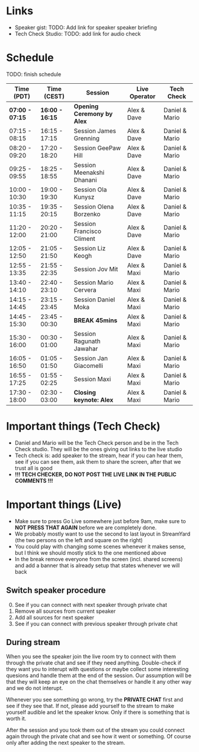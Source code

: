 # Links
* Speaker gist: TODO: Add link for speaker speaker briefing
* Tech Check Studio: TODO: add link for audio check

# Schedule

TODO: finish schedule

| Time (PDT)  | Time (CEST) | Session   | Live Operator  | Tech Check  |
| ------------- | --- |-------------| -----| ------ |
| **07:00 - 07:15** | **16:00 - 16:15** | **Opening Ceremony by Alex** | Alex & Dave | Daniel & Mario |
| 07:15 - 08:15 | 16:15 - 17:15 | Session James Grenning | Alex & Dave | Daniel & Mario |
| 08:20 - 09:20 | 17:20 - 18:20 | Session GeePaw Hill |  Alex & Dave | Daniel & Mario |
| 09:25 - 09:55 | 18:25 - 18:55 | Session Meenakshi Dhanani | Alex & Dave | Daniel & Mario |
| 10:00 - 10:30 | 19:00 - 19:30 | Session Ola Kunysz |  Alex & Dave | Daniel & Mario |
| 10:35 - 11:15 | 19:35 - 20:15 | Session Olena Borzenko |  Alex & Dave | Daniel & Mario |
| 11:20 - 12:00 | 20:20 - 21:00 | Session Francisco Climent |  Alex & Dave | Daniel & Mario |
| 12:05 - 12:50 | 21:05 - 21:50 | Session Liz Keogh |  Alex & Dave | Daniel & Mario |
| 12:55 - 13:35 | 21:55 - 22:35 | Session Jov Mit |  Alex & Maxi | Daniel & Mario |
| 13:40 - 14:10 | 22:40 - 23:10 | Session Mario Cervera |  Alex & Maxi | Daniel & Mario |
| 14:15 - 14:45 | 23:15 - 23:45 | Session Daniel Moka |  Alex & Maxi | Daniel & Mario |
| 14:45 - 15:30 | 23:45 - 00:30 | **BREAK 45mins** |  Alex & Maxi | Daniel & Mario |
| 15:30 - 16:00 | 00:30 - 01:00 | Session Ragunath Jawahar |  Alex & Maxi | Daniel & Mario |
| 16:05 - 16:50 | 01:05 - 01:50 | Session Jan Giacomelli |  Alex & Maxi | Daniel & Mario |
| 16:55 - 17:25 | 01:55 - 02:25 | Session Maxi |  Alex & Maxi | Daniel & Mario |
| 17:30 - 18:00 | 02:30 - 03:00 | **Closing keynote: Alex** |  Alex & Maxi | Daniel & Mario |

# Important things (Tech Check)
* Daniel and Mario will be the Tech Check person and be in the Tech Check studio. They will be the ones giving out links to the live studio
* Tech check is: add speaker to the stream, hear if you can hear them, see if you can see them, ask them to share the screen, after that we trust all is good
* **!!! TECH CHECKER, DO NOT POST THE LIVE LINK IN THE PUBLIC COMMENTS !!!**

# Important things (Live)
* Make sure to press Go Live somewhere just before 9am, make sure to **NOT PRESS THAT AGAIN** before we are completely done.
* We probably mostly want to use the second to last layout in StreamYard (the two persons on the left and square on the right)
* You could play with changing some scenes whenever it makes sense, but I think we should mostly stick to the one mentioned above
* In the break remove everyone from the screen (incl. shared screens) and add a banner that is already setup that states whenever we will back

## Switch speaker procedure
0. See if you can connect with next speaker through private chat
1. Remove all sources from current speaker
2. Add all sources for next speaker
3. See if you can connect with previous speaker through private chat

## During stream
When you see the speaker join the live room try to connect with them through the private chat and see if they need anything. Double-check if they want you to interupt with questions or maybe collect some interesting quesions and handle them at the end of the session. Our assumption will be that they will keep an eye on the chat themselves or handle it any other way and we do not interupt.

Whenever you see something go wrong, try the **PRIVATE CHAT** first and see if they see that. If not, please add yourself to the stream to make yourself audible and let the speaker know. Only if there is something that is worth it.

After the session and you took them out of the stream you could connect again through the private chat and see how it went or something. Of course only after adding the next speaker to the stream.